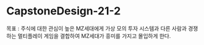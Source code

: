# CapstoneDesign-21-2

목표 : 주식에 대한 관심이 높은 MZ세대에게 가상 모의 투자 시스템과 다른 사람과 경쟁하는 멀티플레이 게임을 결합하여 MZ세대가 흥미를 가지고 몰입하게 한다.
